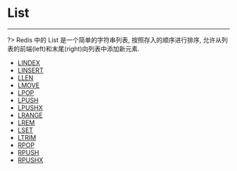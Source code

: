 # List

---

?> Redis 中的 List 是一个简单的字符串列表, 按照存入的顺序进行排序, 允许从列表的前端(left)和末尾(right)向列表中添加新元素.<br/>
<!-- Redis Lists are simply lists of strings, sorted by insertion order. It is possible to add elements to a Redis List pushing new elements on the head (on the left) or on the tail (on the right) of the list -->

- [LINDEX](/repository/Databases/NoSQL/Redis/docs/List/LINDEX.md#LINDEX)
- [LINSERT](/repository/Databases/NoSQL/Redis/docs/List/LINSERT.md#LINSERT)
- [LLEN](/repository/Databases/NoSQL/Redis/docs/List/LLEN.md#LLEN)
- [LMOVE](/repository/Databases/NoSQL/Redis/docs/List/LMOVE.md#LMOVE)
- [LPOP](/repository/Databases/NoSQL/Redis/docs/List/LPOP.md#LPOP)
- [LPUSH](/repository/Databases/NoSQL/Redis/docs/List/LPUSH.md#LPUSH)
- [LPUSHX](/repository/Databases/NoSQL/Redis/docs/List/LPUSHX.md#LPUSHX)
- [LRANGE](/repository/Databases/NoSQL/Redis/docs/List/LRANGE.md#LRANGE)
- [LREM](/repository/Databases/NoSQL/Redis/docs/List/LREM.md#LREM)
- [LSET](/repository/Databases/NoSQL/Redis/docs/List/LSET.md#LSET)
- [LTRIM](/repository/Databases/NoSQL/Redis/docs/List/LTRIM.md#LTRIM)
- [RPOP](/repository/Databases/NoSQL/Redis/docs/List/RPOP.md#RPOP)
- [RPUSH](/repository/Databases/NoSQL/Redis/docs/List/RPUSH.md#RPUSH)
- [RPUSHX](/repository/Databases/NoSQL/Redis/docs/List/RPUSHX.md#RPUSHX)